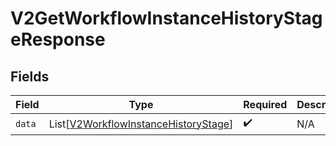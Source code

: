 # V2GetWorkflowInstanceHistoryStageResponse


## Fields

| Field                                                                                         | Type                                                                                          | Required                                                                                      | Description                                                                                   |
| --------------------------------------------------------------------------------------------- | --------------------------------------------------------------------------------------------- | --------------------------------------------------------------------------------------------- | --------------------------------------------------------------------------------------------- |
| `data`                                                                                        | List[[V2WorkflowInstanceHistoryStage](../../models/shared/v2workflowinstancehistorystage.md)] | :heavy_check_mark:                                                                            | N/A                                                                                           |